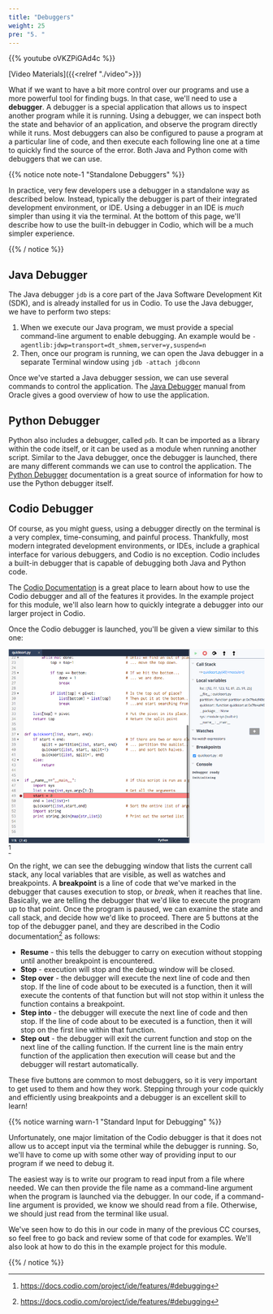 ```yaml
---
title: "Debuggers"
weight: 25
pre: "5. "
---
```


{{% youtube oVKZPiGAd4c %}}

[Video Materials]({{<relref "./video">}})

What if we want to have a bit more control over our programs and use a more powerful tool for finding bugs. In that case, we'll need to use a **debugger**. A debugger is a special application that allows us to inspect another program while it is running. Using a debugger, we can inspect both the state and behavior of an application, and observe the program directly while it runs. Most debuggers can also be configured to pause a program at a particular line of code, and then execute each following line one at a time to quickly find the source of the error. Both Java and Python come with debuggers that we can use.

{{% notice note note-1 "Standalone Debuggers" %}}

In practice, very few developers use a debugger in a standalone way as described below. Instead, typically the debugger is part of their integrated development environment, or IDE. Using a debugger in an IDE is _much_ simpler than using it via the terminal. At the bottom of this page, we'll describe how to use the built-in debugger in Codio, which will be a much simpler experience.

{{% / notice %}}

## Java Debugger

The Java debugger `jdb` is a core part of the Java Software Development Kit (SDK), and is already installed for us in Codio. To use the Java debugger, we have to perform two steps:

1. When we execute our Java program, we must provide a special command-line argument to enable debugging. An example would be `-agentlib:jdwp=transport=dt_shmem,server=y,suspend=n`
2. Then, once our program is running, we can open the Java debugger in a separate Terminal window using `jdb -attach jdbconn`

Once we've started a Java debugger session, we can use several commands to control the application. The [Java Debugger](https://docs.oracle.com/javase/7/docs/technotes/tools/windows/jdb.html) manual from Oracle gives a good overview of how to use the application. 

## Python Debugger

Python also includes a debugger, called `pdb`. It can be imported as a library within the code itself, or it can be used as a module when running another script. Similar to the Java debugger, once the debugger is launched, there are many different commands we can use to control the application. The [Python Debugger](https://docs.python.org/3.6/library/pdb.html) documentation is a great source of information for how to use the Python debugger itself.

## Codio Debugger

Of course, as you might guess, using a debugger directly on the terminal is a very complex, time-consuming, and painful process. Thankfully, most modern integrated development environments, or IDEs, include a graphical interface for various debuggers, and Codio is no exception. Codio includes a built-in debugger that is capable of debugging both Java and Python code.

The [Codio Documentation](https://docs.codio.com/project/ide/features/#debugging) is a great place to learn about how to use the Codio debugger and all of the features it provides. In the example project for this module, we'll also learn how to quickly integrate a debugger into our larger project in Codio.

Once the Codio debugger is launched, you'll be given a view similar to this one:

![Debugging Started](/images/7/debug-started.png)[^1]

[^1]: https://docs.codio.com/project/ide/features/#debugging

On the right, we can see the debugging window that lists the current call stack, any local variables that are visible, as well as watches and breakpoints. A **breakpoint** is a line of code that we've marked in the debugger that causes execution to stop, or _break_, when it reaches that line. Basically, we are telling the debugger that we'd like to execute the program up to that point. Once the program is paused, we can examine the state and call stack, and decide how we'd like to proceed. There are 5 buttons at the top of the debugger panel, and they are described in the Codio documentation[^2] as follows:

[^2]: https://docs.codio.com/project/ide/features/#debugging

* **Resume** - this tells the debugger to carry on execution without stopping until another breakpoint is encountered.
* **Stop** - execution will stop and the debug window will be closed.
* **Step over** - the debugger will execute the next line of code and then stop. If the line of code about to be executed is a function, then it will execute the contents of that function but will not stop within it unless the function contains a breakpoint.
* **Step into** - the debugger will execute the next line of code and then stop. If the line of code about to be executed is a function, then it will stop on the first line within that function.
* **Step out** - the debugger will exit the current function and stop on the next line of the calling function. If the current line is the main entry function of the application then execution will cease but and the debugger will restart automatically.

These five buttons are common to most debuggers, so it is very important to get used to them and how they work. Stepping through your code quickly and efficiently using breakpoints and a debugger is an excellent skill to learn!

{{% notice warning warn-1 "Standard Input for Debugging" %}}

Unfortunately, one major limitation of the Codio debugger is that it does not allow us to accept input via the terminal while the debugger is running. So, we'll have to come up with some other way of providing input to our program if we need to debug it.

The easiest way is to write our program to read input from a file where needed. We can then provide the file name as a command-line argument when the program is launched via the debugger. In our code, if a command-line argument is provided, we know we should read from a file. Otherwise, we should just read from the terminal like usual. 

We've seen how to do this in our code in many of the previous CC courses, so feel free to go back and review some of that code for examples. We'll also look at how to do this in the example project for this module.

{{% / notice %}}
